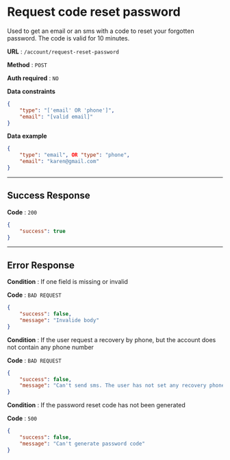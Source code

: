 # Request code reset password

Used to get an email or an sms with a code to reset your forgotten password. The code is valid for 10 minutes.

**URL** : `/account/request-reset-password`

**Method** : `POST`

**Auth required** : `NO`

**Data constraints**

```json
{
    "type": "['email' OR 'phone']",
    "email": "[valid email]"
}
```

**Data example**

```json
{
    "type": "email", OR "type": "phone",
    "email": "karen@gmail.com"
}
```

---

## Success Response

**Code** : `200`

```json
{
    "success": true
}
```

---

## Error Response

**Condition** : If one field is missing or invalid

**Code** : `BAD REQUEST`

```json
{
    "success": false, 
    "message": "Invalide body"
}
```

**Condition** : If the user request a recovery by phone, but the account does not contain any phone number

**Code** : `BAD REQUEST`

```json
{
    "success": false,
    "message": "Can't send sms. The user has not set any recovery phone number."
}
```
**Condition** : If the password reset code has not been generated

**Code** : `500`

```json
{
    "success": false,
    "message": "Can't generate password code"
}
```
